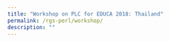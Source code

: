```yaml
---
title: "Workshop on PLC for EDUCA 2018: Thailand"
permalink: /rgs-perl/workshop/
description: ""
---
```

